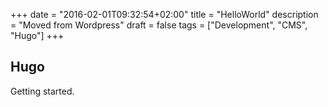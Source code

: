 +++
date        = "2016-02-01T09:32:54+02:00"
title       = "HelloWorld"
description = "Moved from Wordpress"
draft       = false
tags        = ["Development", "CMS", "Hugo"]
+++

## Hugo

Getting started.
